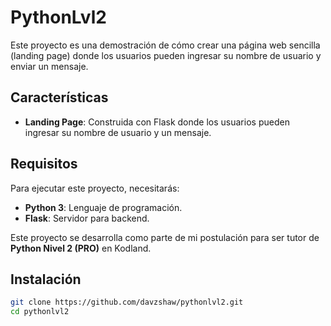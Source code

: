 # PythonLvl2

Este proyecto es una demostración de cómo crear una página web sencilla (landing page) donde los usuarios pueden ingresar su nombre de usuario y enviar un mensaje.

## Características

- **Landing Page**: Construida con Flask donde los usuarios pueden ingresar su nombre de usuario y un mensaje.

## Requisitos

Para ejecutar este proyecto, necesitarás:

- **Python 3**: Lenguaje de programación.
- **Flask**: Servidor para backend.

Este proyecto se desarrolla como parte de mi postulación para ser tutor de **Python Nivel 2 (PRO)** en Kodland.

## Instalación

```bash
git clone https://github.com/davzshaw/pythonlvl2.git
cd pythonlvl2
```